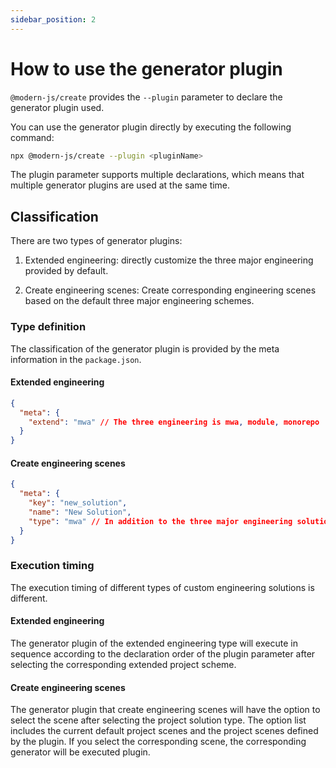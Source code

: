 ```yaml
---
sidebar_position: 2
---
```


# How to use the generator plugin

`@modern-js/create` provides the `--plugin` parameter to declare the generator plugin used.

You can use the generator plugin directly by executing the following command:

```bash
npx @modern-js/create --plugin <pluginName>
```

The plugin parameter supports multiple declarations, which means that multiple generator plugins are used at the same time.

## Classification

There are two types of generator plugins:

1. Extended engineering: directly customize the three major engineering provided by default.

2. Create engineering scenes: Create corresponding engineering scenes based on the default three major engineering schemes.

### Type definition

The classification of the generator plugin is provided by the meta information in the `package.json`.

#### Extended engineering

```json
{
  "meta": {
    "extend": "mwa" // The three engineering is mwa, module, monorepo
  }
}
```

#### Create engineering scenes

```json
{
  "meta": {
    "key": "new_solution",
    "name": "New Solution",
    "type": "mwa" // In addition to the three major engineering solutions, the type here also supports the customize (custom) type
  }
}
```

### Execution timing

The execution timing of different types of custom engineering solutions is different.

#### Extended engineering

The generator plugin of the extended engineering type will execute in sequence according to the declaration order of the plugin parameter after selecting the corresponding extended project scheme.

#### Create engineering scenes

The generator plugin that create engineering scenes will have the option to select the scene after selecting the project solution type. The option list includes the current default project scenes and the project scenes defined by the plugin. If you select the corresponding scene, the corresponding generator will be executed plugin.
